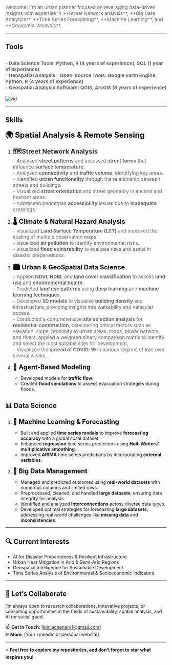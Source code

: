 
<span style="font-size: 15px; color: #666666;">
    Welcome! I'm an urban planner focused on leveraging data-driven insights with expertise in **Street Network analysis**, **Big Data Analytics**, **Time Series Forecasting**, **Machine Learning**, and **Geospatial Analysis**.
</span>


---

## **Tools**
<span style="font-size: 15px; color: #666666;">- **Data Science Tools**: Python, R (4 years of experience), SQL (1 year of experience)  
<span style="font-size: 15px; color: #666666;">- **Geospatial Analysis - Open-Source Tools**: Google Earth Engine, Python, R (4 years of experience)  
<span style="font-size: 15px; color: #666666;">- **Geospatial Analysis Software**: QGIS, ArcGIS (6 years of experience)
---

![vid](https://github.com/user-attachments/assets/60ab2699-28fe-4929-8964-6b86264e35c3)


---

## **Skills**
<span style="font-size: 24px; color: black;"> **🌍 Spatial Analysis & Remote Sensing**
1. <span style="font-size: 20px; color: #333333;">**🗺️Street Network Analysis**  
<span style="font-size: 15px; color: #666666;">- Analyzed **street patterns** and assessed **street forms** that influence **surface temperature**.</span>  
<span style="font-size: 15px; color: #666666;">- Analyzed **connectivity** and **traffic volume**, identifying key areas.</span>  
<span style="font-size: 15px; color: #666666;">- Identified **urban functionality** through the relationship between streets and buildings.</span>  
<span style="font-size: 15px; color: #666666;">- Visualized **street orientation** and street geometry in ancient and hesitant areas.</span>  
<span style="font-size: 15px; color: #666666;">- Addressed pedestrian **accessibility** issues due to **inadequate** crossings.</span>

   
3. <span style="font-size: 20px; color: black;">**🌡️ Climate & Natural Hazard Analysis**  
   <span style="font-size: 15px; color: #666666;">- visualized **Land Surface Temperature (LST)** and improved the scaling of multiple observation maps.  
   <span style="font-size: 15px; color: #666666;">- visualized **air pollution** to identify environmental risks.  
   <span style="font-size: 15px; color: #666666;">- visualized **flood vulnerability** to evaluate risks and assist in disaster preparedness.

4. <span style="font-size: 20px; color: black;">**🏙️ Urban & GeoSpatial Data Science**  
<span style="font-size: 15px; color: #666666;">- Applied **NDVI**, **NDBI**, and **land cover classification** to assess **land use** and **environmental health**.</span>  
<span style="font-size: 15px; color: #666666;">- Predicted **land use patterns** using **deep learning** and **machine learning techniques**.</span>  
<span style="font-size: 15px; color: #666666;">- Developed **3D models** to visualize **building density** and infrastructure, providing insights into walkability and vehicular access.</span>  
<span style="font-size: 15px; color: #666666;">- Conducted a comprehensive **site selection analysis** for **residential construction**, considering critical factors such as elevation, slope, proximity to urban areas, roads, power network, and rivers; applied a weighted binary comparison matrix to identify and select the most suitable sites for development.</span>  
<span style="font-size: 15px; color: #666666;">- Visualized the **spread of COVID-19** in various regions of Iran over several weeks.</span>


5. <span style="font-size: 20px; color: black;">**🚗 Agent-Based Modeling**  
   - Developed models for **traffic flow**.  
   - Created **flood simulations** to assess evacuation strategies during floods.

## **📊 Data Science**

1. <span style="font-size: 20px; color: black;">**🤖 Machine Learning & Forecasting**  
   - Built and applied **time series models** to improve **forecasting accuracy** with a global scale dataset.  
   - Enhanced **regression** time series predictions using **Holt-Winters’ multiplicative smoothing**.  
   - Improved **ARIMA** time series predictions by incorporating **external variables**.

2. <span style="font-size: 20px; color: black;">**💾 Big Data Management**  
   - Managed and predicted outcomes using **real-world datasets** with numerous columns and limited rows.  
   - Preprocessed, cleaned, and handled **large datasets**, ensuring data integrity for analysis.  
   - Identified and analyzed **interconnections** across diverse data types.  
   - Developed optimal strategies for forecasting **large datasets**, addressing real-world challenges like **missing data** and **inconsistencies**.

---


## 🔍 Current Interests

- AI for Disaster Preparedness & Resilient Infrastructure  
- Urban Heat Mitigation in Arid & Semi-Arid Regions  
- Geospatial Intelligence for Sustainable Development  
- Time Series Analysis of Environmental & Socioeconomic Indicators  

---

## 🤝 Let’s Collaborate

I’m always open to research collaborations, innovative projects, or consulting opportunities in the fields of sustainability, spatial analysis, and AI for social good.

📫 **Get in Touch**: [kimiachenary1@gmail.com]  
🌐 **More**: [Your LinkedIn or personal website]

---

⭐ **Feel free to explore my repositories, and don’t forget to star what inspires you!**


